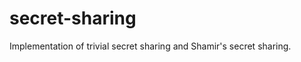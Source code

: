 secret-sharing
==============
Implementation of trivial secret sharing and Shamir's secret sharing.
